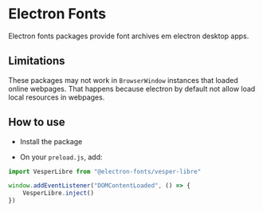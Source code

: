 # Electron Fonts

Electron fonts packages provide font archives em electron desktop apps.

## Limitations

These packages may not work in `BrowserWindow` instances that loaded online webpages. That happens because electron by default not allow load local resources in webpages.

## How to use

* Install the package

* On your `preload.js`, add:

```ts
import VesperLibre from "@electron-fonts/vesper-libre"

window.addEventListener("DOMContentLoaded", () => {
    VesperLibre.inject()
})
```